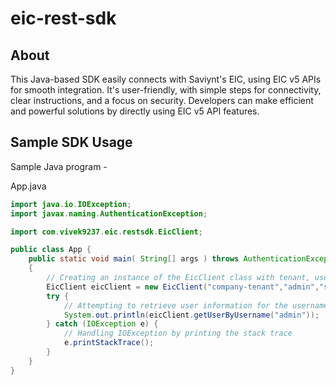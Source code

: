 # eic-rest-sdk

## About
This Java-based SDK easily connects with Saviynt's EIC, using EIC v5 APIs for smooth integration. It's user-friendly, with simple steps for connectivity, clear instructions, and a focus on security. Developers can make efficient and powerful solutions by directly using EIC v5 API features.
## Sample SDK Usage
Sample Java program -

App.java
```Java
import java.io.IOException;
import javax.naming.AuthenticationException;

import com.vivek9237.eic.restsdk.EicClient;

public class App {
    public static void main( String[] args ) throws AuthenticationException, Exception
    {
        // Creating an instance of the EicClient class with tenant, username, and password parameters
        EicClient eicClient = new EicClient("company-tenant","admin","strongestPassword");
        try {
            // Attempting to retrieve user information for the username "admin"
            System.out.println(eicClient.getUserByUsername("admin"));
        } catch (IOException e) {
            // Handling IOException by printing the stack trace
            e.printStackTrace();
        }
    }
}
```
